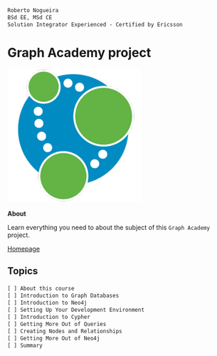 ```
Roberto Nogueira  
BSd EE, MSd CE
Solution Integrator Experienced - Certified by Ericsson
```
# Graph Academy project

![graphacademy image](images/graphacademy.png)

**About**

Learn everything you need to about the subject of this `Graph Academy` project.

[Homepage](https://neo4j.com/graphacademy)

## Topics
```
[ ] About this course
[ ] Introduction to Graph Databases
[ ] Introduction to Neo4j
[ ] Setting Up Your Development Environment
[ ] Introduction to Cypher
[ ] Getting More Out of Queries
[ ] Creating Nodes and Relationships
[ ] Getting More Out of Neo4j
[ ] Summary
```
